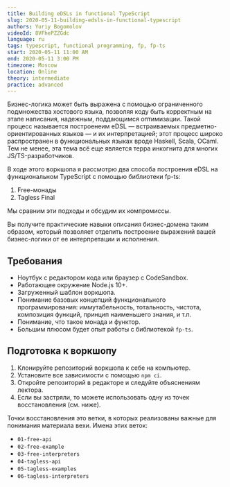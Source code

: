 ```yaml
---
title: Building eDSLs in functional TypeScript
slug: 2020-05-11-building-edsls-in-functional-typescript
authors: Yuriy Bogomolov
videoId: 8VFhePZZGdc
language: ru
tags: typescript, functional programming, fp, fp-ts
start: 2020-05-11 11:00 AM
end: 2020-05-11 3:00 PM
timezone: Moscow
location: Online
theory: intermediate
practice: advanced
---
```


Бизнес-логика может быть выражена с помощью ограниченного подмножества хостового языка, позволяя коду быть корректным на этапе написания, надежным, поддающимся оптимизации. Такой процесс называется построенеим eDSL — встраиваемых предметно-ориентированных языков — и их интерпретацией; этот процесс широко распространен в функциональных языках вроде Haskell, Scala, OCaml. Тем не менее, эта тема всё еще является терра инкогнита для многих JS/TS-разработчиков.

В ходе этого воркшопа я рассмотрю два способа построения eDSL на функциональном TypeScript с помощью библиотеки fp-ts:
1. Free-монады
2. Tagless Final

Мы сравним эти подходы и обсудим их компромиссы.

Вы получите практические навыки описания бизнес-домена таким образом, который позволяет отделить построение выражений вашей бизнес-логики от ее интерпретации и исполнения.

## Требования

- Ноутбук с редактором кода или браузер с CodeSandbox.
- Работающее окружение Node.js 10+.
- Загруженный шаблон воркшопа.
- Понимание базовых концепций функционального программирования: иммутабельность, тотальность, чистота, композиция функций, принцип наименьшего знания, и т.п.
- Понимание, что такое монада и функтор.
- Большим плюсом будет опыт работы с библиотекой `fp-ts`.

## Подготовка к воркшопу

1. Клонируйте репозиторий воркшопа к себе на компьютер.
2. Установите все зависимости с помощью `npm ci`.
3. Откройте репозиторий в редакторе и следуйте объяснениям лектора.
4. Если вы застряли, то можете использовать одну из точек восстановления (см. ниже).

Точки восстановления это ветки, в которых реализованы важные для понимания материала вехи. Имена этих веток:

- `01-free-api`
- `02-free-example`
- `03-free-interpreters`
- `04-tagless-api`
- `05-tagless-examples`
- `06-tagless-interpreters`
